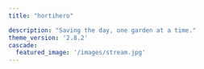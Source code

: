 ```yaml
---
title: "hortihero"

description: "Saving the day, one garden at a time."
theme_version: '2.8.2'
cascade:
  featured_image: '/images/stream.jpg'
---
```


